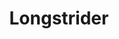 ---
title: "Longstrider"
index:
  - longstrider
permalink: /spells/longstrider/
tags:
  - Spell
  - 1st Level
  - Transmutation
available_for:
  - Bard
  - Druid
  - Ranger
  - Wizard
level: "1st Level"
school: "Transmutation"
range: "Touch"
comp:
  - V
  - S
  - M
material: "a pinch of dirt."
duration: "1 Hour"
description: |
  You touch a creature. The target's speed increases by 10 feet until the spell ends.

  **At higher levels.** When you cast this spell using a spell slot of 2nd level or higher, you can target one additional creature for each spell slot above 1st.
excerpt: "You touch a creature."
source: "Basic Rules"
---